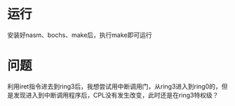 # 运行
安装好nasm、bochs、make后，执行make即可运行
# 问题
利用iret指令进去到ring3后，我想尝试用中断调用门，从ring3进入到ring0的，但是发现进入到中断调用程序后，CPL没有发生改变，此时还是在ring3特权级？